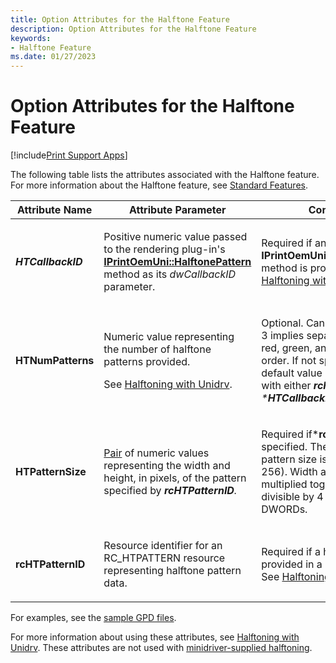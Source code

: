 ```yaml
---
title: Option Attributes for the Halftone Feature
description: Option Attributes for the Halftone Feature
keywords:
- Halftone Feature
ms.date: 01/27/2023
---
```


# Option Attributes for the Halftone Feature

[!include[Print Support Apps](../includes/print-support-apps.md)]

The following table lists the attributes associated with the Halftone feature. For more information about the Halftone feature, see [Standard Features](standard-features.md).

<table>
<colgroup>
<col width="33%" />
<col width="33%" />
<col width="33%" />
</colgroup>
<thead>
<tr class="header">
<th>Attribute Name</th>
<th>Attribute Parameter</th>
<th>Comments</th>
</tr>
</thead>
<tbody>
<tr class="odd">
<td><p><em><strong>HTCallbackID</strong></p></td>
<td><p>Positive numeric value passed to the rendering plug-in's <a href="/windows-hardware/drivers/ddi/prcomoem/nf-prcomoem-iprintoemuni-halftonepattern" data-raw-source="[&lt;strong&gt;IPrintOemUni::HalftonePattern&lt;/strong&gt;](/windows-hardware/drivers/ddi/prcomoem/nf-prcomoem-iprintoemuni-halftonepattern)"><strong>IPrintOemUni::HalftonePattern</strong></a> method as its <em>dwCallbackID</em> parameter.</p></td>
<td><p>Required if an <strong>IPrintOemUni::HalftonePattern</strong> method is provided. See <a href="halftoning-with-unidrv.md" data-raw-source="[Halftoning with Unidrv](halftoning-with-unidrv.md)">Halftoning with Unidrv</a>.</p></td>
</tr>
<tr class="even">
<td><p></em><strong>HTNumPatterns</strong></p></td>
<td><p>Numeric value representing the number of halftone patterns provided.</p>
<p>See <a href="halftoning-with-unidrv.md" data-raw-source="[Halftoning with Unidrv](halftoning-with-unidrv.md)">Halftoning with Unidrv</a>.</p></td>
<td><p>Optional. Can be 1 or 3, where 3 implies separate patterns for red, green, and blue, in that order. If not specified, the default value is 1. Can be used with either <em><strong>rcHTPatternID</strong> or *<strong>HTCallbackID</strong>.</p></td>
</tr>
<tr class="odd">
<td><p></em><strong>HTPatternSize</strong></p></td>
<td><p><a href="pairs.md" data-raw-source="[Pair](pairs.md)">Pair</a> of numeric values representing the width and height, in pixels, of the pattern specified by <em><strong>rcHTPatternID</strong>.</p></td>
<td><p>Required if*<strong>rcHTPatternID</strong> is specified. The maximum pattern size is PAIR (256, 256). Width and height, multiplied together, must be divisible by 4 for storage as DWORDs.</p></td>
</tr>
<tr class="even">
<td><p></em><strong>rcHTPatternID</strong></p></td>
<td><p>Resource identifier for an RC_HTPATTERN resource representing halftone pattern data.</p></td>
<td><p>Required if a halftone pattern is provided in a resource DLL. See <a href="halftoning-with-unidrv.md" data-raw-source="[Halftoning with Unidrv](halftoning-with-unidrv.md)">Halftoning with Unidrv</a>.</p></td>
</tr>
</tbody>
</table>

For examples, see the [sample GPD files](sample-gpd-files.md).

For more information about using these attributes, see [Halftoning with Unidrv](halftoning-with-unidrv.md). These attributes are not used with [minidriver-supplied halftoning](minidriver-supplied-halftoning.md).
